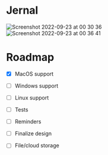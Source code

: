 # Jernal

![Screenshot 2022-09-23 at 00 30 36](https://user-images.githubusercontent.com/5494102/191863116-4249f8c8-b83f-45db-9ce4-e2aa2be0227e.png)
![Screenshot 2022-09-23 at 00 36 41](https://user-images.githubusercontent.com/5494102/191863326-f9fb37bb-44e2-49e8-b7b2-ce8b98933547.png)


# Roadmap

- [x] MacOS support
- [ ] Windows support
- [ ] Linux support

- [ ] Tests

- [ ] Reminders
- [ ] Finalize design

- [ ] File/cloud storage
